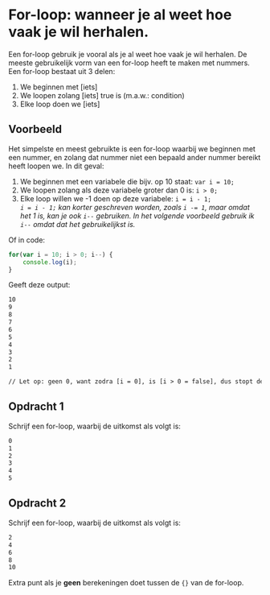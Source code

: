 # For-loop: wanneer je al weet hoe vaak je wil herhalen.

Een for-loop gebruik je vooral als je al weet hoe vaak je wil herhalen. De meeste gebruikelijk vorm van een for-loop heeft te maken met nummers. Een for-loop bestaat uit 3 delen:

 1. We beginnen met [iets]
 2. We loopen zolang [iets] true is (m.a.w.: condition)
 3. Elke loop doen we [iets]

## Voorbeeld

Het simpelste en meest gebruikte is een for-loop waarbij we beginnen met een nummer, en zolang dat nummer niet een bepaald ander nummer bereikt heeft loopen we. In dit geval:

 1. We beginnen met een variabele die bijv. op 10 staat: `var i = 10;`
 2. We loopen zolang als deze variabele groter dan 0 is: `i > 0;`
 3. Elke loop willen we -1 doen op deze variabele: `i = i - 1;` \
 *`i = i - 1;` kan korter geschreven worden, zoals `i -= 1`, maar omdat het 1 is, kan je ook `i--` gebruiken. In het volgende voorbeeld gebruik ik `i--` omdat dat het gebruikelijkst is.*

Of in code:

```js
for(var i = 10; i > 0; i--) {
	console.log(i);
}
```

Geeft deze output:

```txt
10
9
8
7
6
5
4
3
2
1

// Let op: geen 0, want zodra [i = 0], is [i > 0 = false], dus stopt de loop.
```

## Opdracht 1

Schrijf een for-loop, waarbij de uitkomst als volgt is:

```txt
0
1
2
3
4
5
```

## Opdracht 2

Schrijf een for-loop, waarbij de uitkomst als volgt is:

```txt
2
4
6
8
10
```

Extra punt als je **geen** berekeningen doet tussen de `{}` van de for-loop.
